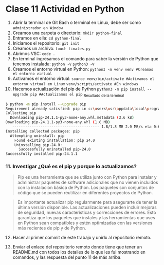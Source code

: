 # Clase 11 Actividad en Python

1. Abrir la terminal de Git Bash o terminal en Linux, debe ser como `administrador en Window`
2. Creamos una carpeta o directorio: 
`mkdir python-final`
3. Entramos en ella: 
`cd python-final`
4. Iniciamos el repositorio:
`git init`
5. Creamos un archivo:
`touch finales.py`
6. Abrimos VSC:
`code .`
7. En terminal ingresamos el comando para saber la versión de Python que tenemos instalada:
`python -V`
`python3 -V`
8. Creamos el entorno virtual en Python:
`python3 -m venv venv #Creamos el entorno virtual`
9. Activamos el entorno virtual:
`source venv/bin/activate #Activamos el entorno virtual en Linux`
`venv/scripts/activate #En windows`
10. Hacemos actualización del pip de Python
`python3 -m pip install --upgrade pip #Actualizamos el pip`
<sub>Resultado de la terminal</sub>

```sh
$ python -m pip install --upgrade pip
Requirement already satisfied: pip in c:\users\usr\appdata\local\programs\python\python312\lib\site-packages (24.0)
Collecting pip
  Downloading pip-24.1.1-py3-none-any.whl.metadata (3.6 kB)
Downloading pip-24.1.1-py3-none-any.whl (1.8 MB)
   ---------------------------------------- 1.8/1.8 MB 2.0 MB/s eta 0:00:00
Installing collected packages: pip
  Attempting uninstall: pip
    Found existing installation: pip 24.0
    Uninstalling pip-24.0:
      Successfully uninstalled pip-24.0
Successfully installed pip-24.1.1
```

### 11. Investigar ¿Qué es el pip y porque lo actualizamos? 
>Pip es una herramienta que se utiliza junto con Python para instalar y administrar paquetes de software adicionales que no vienen incluidos con la instalación básica de Python. Los paquetes son conjuntos de código que se pueden reutilizar en diferentes proyectos de Python.

>Es importante actualizar pip regularmente para asegurarte de tener la última versión disponible. Las actualizaciones pueden incluir mejoras de seguridad, nuevas características y correcciones de errores. Esto garantiza que los paquetes que instales y las herramientas que uses en Python sean compatibles y estén optimizadas con las versiones más recientes de pip y de Python.

12. Hacer al primer commit de este trabajo y unirlo al repositorio remoto.

13. Enviar el enlace del repositorio remoto donde tiene que tener un README.md con todos los detalles de lo que les fui mostrando en comandos, y las respuesta del punto 11 de más arriba.
